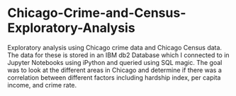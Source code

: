 # Chicago-Crime-and-Census-Exploratory-Analysis
Exploratory analysis using Chicago crime data and Chicago Census data. The data for these is stored in
an IBM db2 Database which I connected to in Jupyter Notebooks using iPython and queried using SQL magic. 
The goal was to look at the different areas in Chicago and determine if there was a correlation between 
different factors including hardship index, per capita income, and crime rate. 
